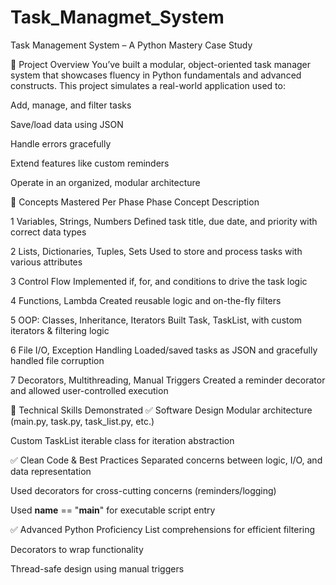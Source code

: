 # Task_Managmet_System
Task Management System – A Python Mastery Case Study

🎯 Project Overview
You’ve built a modular, object-oriented task manager system that showcases fluency in Python fundamentals and advanced constructs. This project simulates a real-world application used to:

Add, manage, and filter tasks

Save/load data using JSON

Handle errors gracefully

Extend features like custom reminders

Operate in an organized, modular architecture

🔧 Concepts Mastered Per Phase
Phase	Concept	Description

1	Variables, Strings, Numbers	Defined task title, due date, and priority with correct data types

2	Lists, Dictionaries, Tuples, Sets	Used to store and process tasks with various attributes

3	Control Flow	Implemented if, for, and conditions to drive the task logic

4	Functions, Lambda	Created reusable logic and on-the-fly filters

5	OOP: Classes, Inheritance, Iterators	Built Task, TaskList, with custom iterators & filtering logic

6	File I/O, Exception Handling	Loaded/saved tasks as JSON and gracefully handled file corruption

7	Decorators, Multithreading, Manual Triggers	Created a reminder decorator and allowed user-controlled execution

🧠 Technical Skills Demonstrated
✅ Software Design
Modular architecture (main.py, task.py, task_list.py, etc.)

Custom TaskList iterable class for iteration abstraction

✅ Clean Code & Best Practices
Separated concerns between logic, I/O, and data representation

Used decorators for cross-cutting concerns (reminders/logging)

Used __name__ == "__main__" for executable script entry

✅ Advanced Python Proficiency
List comprehensions for efficient filtering

Decorators to wrap functionality

Thread-safe design using manual triggers

